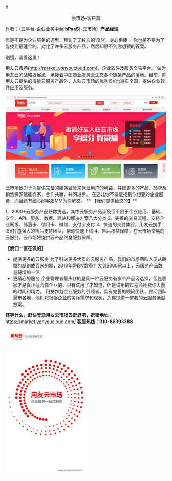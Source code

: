#<p align="center">云市场-客户篇</p>
作者：（云平台-企业业务中台[**bPaaS**]-云市场）**产品经理**


您是不是为企业服务的选型，拜访了无数次的‘度N’，身心俱疲！
你也是不是为了能找到最适合的，对比了许多云服务产品，然后却得不到你想要的答案。

别慌，请看这里！

用友云市场(http://market.yonyoucloud.com)，企业软件及服务交易平台。
做为用友云的战略发展点，承接着中国商业服务云生态各个链条产品的落地。目前，除用友云提供的海量云服务产品外，入驻云市场的优秀ISV也遍布全国，提供企业软件应用及服务。

![](/articles/201806/images/article7/images7.1.png)

云市场致力于为提供完备的服务监管来保证用户的利益，并把更多的产品、品牌及销售资源赋能商家，合作共赢，共同进步。
在这儿你不仅能找到你想要的企业服务，而且还有细心的客服MM为你解惑。
**
【我们提供给您的】**

1、2000+云服务产品任你挑选，其中云服务产品涉及但不限于企业应用、基础、安全、API、服务、数据、建站和解决方案八大分类
2、完善的交易流程，支持企业网银、储蓄卡、信用卡、微信、支付宝支付
3、快速的交付体验，用友云携手ISV打造强大的售后支持团队，帮你快速上线
4、售后权益保障，在云市场交易的云服务，云市场将提供云产品终身服务保障。

**【我们一直在做的】**

* 提供更多的云服务
为了引进更多优质的云服务产品，我们的市场团队人员从跳舞的腿跑成百米的腿，2018年将ISV数量扩大到2000家以上，云服务产品数量将增加一倍
* 更精心的服务
企业管理者最头疼的是同一种云服务有多个产品可选择，但是哪家才是真正适合你企业的，只有试用了才知道，但是试用的过程会耗费你大量的时间和精力。
用友作为企业服务的引领者，具有完善的顾问团队，顾问团队遍布各地，他们将根据企业的实际需求和现状，为你提供一整套的云服务选型方案。

**还等什么，赶快登录用友云市场去逛逛吧，逛街地址：**
https://market.yonyoucloud.com/
**客服热线：010-86393388**
		 
![](/articles/201806/images/article7/images7.2.png)

